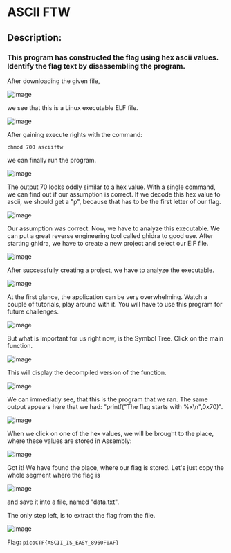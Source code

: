 # ASCII FTW
## Description: 
### This program has constructed the flag using hex ascii values. Identify the flag text by disassembling the program.

After downloading the given file,

![image](https://github.com/itguy19/picoCTF-Writeups/assets/125930481/284a6769-947c-4489-b726-e09fb61b4551)

we see that this is a Linux executable ELF file.

![image](https://github.com/itguy19/picoCTF-Writeups/assets/125930481/b1b3a6ae-dd5c-47c3-9bd6-a332d130d5e4)

After gaining execute rights with the command:

`chmod 700 asciiftw`

we can finally run the program.

![image](https://github.com/itguy19/picoCTF-Writeups/assets/125930481/c4294604-2d5f-4467-abf1-bf3b9d33c4c1)

The output 70 looks oddly similar to a hex value. With a single command, we can find out if our assumption is correct. If we decode this hex value to ascii, we should get a "p", because that has to be the first letter of our flag.

![image](https://github.com/itguy19/picoCTF-Writeups/assets/125930481/982eab71-1428-47da-8e3e-b7ec99f2c404)

Our assumption was correct. Now, we have to analyze this executable. We can put a great reverse engineering tool called ghidra to good use. After starting ghidra, we have to create a new project and select our ElF file.

![image](https://github.com/itguy19/picoCTF-Writeups/assets/125930481/e77a2759-c2a5-44fc-9182-3ae23a59085b)

After successfully creating a project, we have to analyze the executable.

![image](https://github.com/itguy19/picoCTF-Writeups/assets/125930481/1ee405b6-5b27-4802-913e-8e9cfdeb08dc)

At the first glance, the application can be very overwhelming. Watch a couple of tutorials, play around with it. You will have to use this program for future challenges.

![image](https://github.com/itguy19/picoCTF-Writeups/assets/125930481/b7cd64ac-0922-4cc0-b68e-1b12ff182ae2)

But what is important for us right now, is the Symbol Tree. Click on the main function.

![image](https://github.com/itguy19/picoCTF-Writeups/assets/125930481/72be28e4-8cc7-4a3c-982d-355fc83cfb92)

This will display the decompiled version of the function.

![image](https://github.com/itguy19/picoCTF-Writeups/assets/125930481/2ab87729-c4e0-461f-8b76-af96ad21f04b)

We can immediatly see, that this is the program that we ran. The same output appears here that we had: "printf("The flag starts with %x\n",0x70)".

![image](https://github.com/itguy19/picoCTF-Writeups/assets/125930481/7c9d2fbd-baed-4ed6-988f-f89f7baa5d0b)

When we click on one of the hex values, we will be brought to the place, where these values are stored in Assembly:

![image](https://github.com/itguy19/picoCTF-Writeups/assets/125930481/7a38b2db-e035-44d7-a2c6-07ff243ac6f6)

Got it! We have found the place, where our flag is stored. Let's just copy the whole segment where the flag is

![image](https://github.com/itguy19/picoCTF-Writeups/assets/125930481/2ecfd320-da63-46c2-b87c-225de42bcd1e)

and save it into a file, named "data.txt".

The only step left, is to extract the flag from the file.

![image](https://github.com/itguy19/picoCTF-Writeups/assets/125930481/8cd7cec2-ab88-4b98-b4b1-11ae7b31b237)

Flag: `picoCTF{ASCII_IS_EASY_8960F0AF}`

